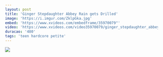 ```yaml
---
layout: post
title: 'Ginger Stepdaughter Abbey Rain gets Drilled'
image: 'https://i.imgur.com/ZklpGka.jpg'
embed: 'https://www.xvideos.com/embedframe/35970079"'
video: 'https://www.xvideos.com/video35970079/ginger_stepdaughter_abbey_rain_gets_drilled'
duracao: '480'
tags: 'teen hardcore petite'
---
```

<a href="{{ page.url | prepend: site.baseurl | prepend: site.url }}"><img src="{{ page.image }}" /></a>
